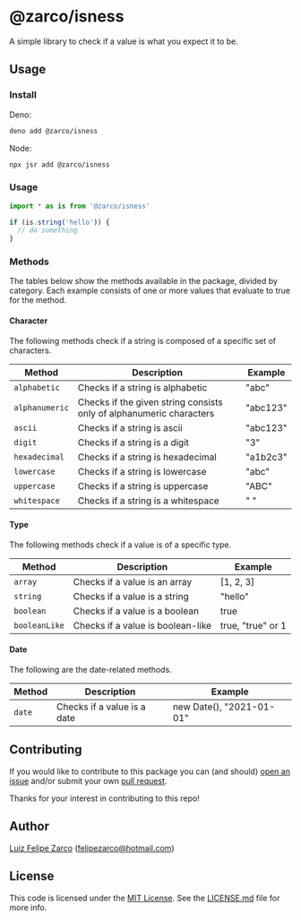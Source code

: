 # @zarco/isness

A simple library to check if a value is what you expect it to be.

## Usage

### Install

Deno:

```sh
deno add @zarco/isness
```

Node: 
```sh
npx jsr add @zarco/isness
```

### Usage

```ts
import * as is from '@zarco/isness'

if (is.string('hello')) {
  // do something
}
```

### Methods

The tables below show the methods available in the package, divided by category.
Each example consists of one or more values that evaluate to true for the method.

#### Character
The following methods check if a string is composed of a specific set of characters.

| Method | Description | Example
| --- | --- | --- |
| `alphabetic` | Checks if a string is alphabetic | "abc"
| `alphanumeric` | Checks if the given string consists only of alphanumeric characters | "abc123"
| `ascii` | Checks if a string is ascii | "abc123"
| `digit` | Checks if a string is a digit | "3"
| `hexadecimal` | Checks if a string is hexadecimal | "a1b2c3"
| `lowercase` | Checks if a string is lowercase | "abc"
| `uppercase` | Checks if a string is uppercase | "ABC"
| `whitespace` | Checks if a string is a whitespace | " "

#### Type
The following methods check if a value is of a specific type.

| Method | Description | Example
| --- | --- | --- |
| `array` | Checks if a value is an array | [1, 2, 3]
| `string` | Checks if a value is a string | "hello"
| `boolean` | Checks if a value is a boolean | true
| `booleanLike` | Checks if a value is boolean-like | true, "true" or 1

#### Date

The following are the date-related methods.

| Method | Description | Example
| --- | --- | --- |
| `date` | Checks if a value is a date | new Date(), "2021-01-01"

## Contributing

If you would like to contribute to this package you can (and should) [open an issue](https://github.com/felipezarco/responser/issues/new) and/or submit your own [pull request](https://github.com/felipezarco/responser/compare).

Thanks for your interest in contributing to this repo!

## Author

[Luiz Felipe Zarco](https://github.com/felipezarco) (felipezarco@hotmail.com)

## License

This code is licensed under the [MIT License](https://github.com/felipezarco/responser/blob/master/LICENSE.md). See the [LICENSE.md](https://github.com/felipezarco/responser/blob/master/LICENSE.md) file for more info.
